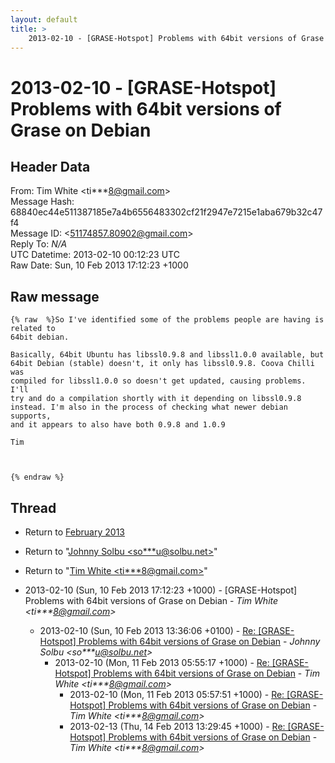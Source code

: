 ```yaml
---
layout: default
title: >
    2013-02-10 - [GRASE-Hotspot] Problems with 64bit versions of Grase on Debian
---
```


# 2013-02-10 - [GRASE-Hotspot] Problems with 64bit versions of Grase on Debian

## Header Data

From: Tim White \<ti***8@gmail.com\><br>
Message Hash: 68840ec44e511387185e7a4b6556483302cf21f2947e7215e1aba679b32c47f4<br>
Message ID: \<51174857.80902@gmail.com\><br>
Reply To: _N/A_<br>
UTC Datetime: 2013-02-10 00:12:23 UTC<br>
Raw Date: Sun, 10 Feb 2013 17:12:23 +1000<br>

## Raw message

```
{% raw  %}So I've identified some of the problems people are having is related to 
64bit debian.

Basically, 64bit Ubuntu has libssl0.9.8 and libssl1.0.0 available, but 
64bit Debian (stable) doesn't, it only has libssl0.9.8. Coova Chilli was 
compiled for libssl1.0.0 so doesn't get updated, causing problems. I'll 
try and do a compilation shortly with it depending on libssl0.9.8 
instead. I'm also in the process of checking what newer debian supports, 
and it appears to also have both 0.9.8 and 1.0.9

Tim



{% endraw %}
```

## Thread

+ Return to [February 2013](/archive/2013/02)

+ Return to "[Johnny Solbu <so***u<span>@</span>solbu.net>](/authors/so___u_at_solbu_net)"
+ Return to "[Tim White <ti***8<span>@</span>gmail.com>](/authors/ti___8_at_gmail_com)"

+ 2013-02-10 (Sun, 10 Feb 2013 17:12:23 +1000) - [GRASE-Hotspot] Problems with 64bit versions of Grase on Debian - _Tim White \<ti***8@gmail.com\>_
  + 2013-02-10 (Sun, 10 Feb 2013 13:36:06 +0100) - [Re: [GRASE-Hotspot] Problems with 64bit versions of Grase on Debian](/archive/2013/02/5eca2de3426c6239ce4817b4553e19cd6b566e62876bdbf6740a9570c7747203) - _Johnny Solbu \<so***u@solbu.net\>_
    + 2013-02-10 (Mon, 11 Feb 2013 05:55:17 +1000) - [Re: [GRASE-Hotspot] Problems with 64bit versions of Grase on Debian](/archive/2013/02/efc67b19b5e2d35be9e75b2d81036fb0b2cca60d020e578d937a5e6d2ded76b3) - _Tim White \<ti***8@gmail.com\>_
      + 2013-02-10 (Mon, 11 Feb 2013 05:57:51 +1000) - [Re: [GRASE-Hotspot] Problems with 64bit versions of Grase on Debian](/archive/2013/02/35250989e95384faa776e34898716148126e8f6e095b037b83ddf34e4c4b4d7e) - _Tim White \<ti***8@gmail.com\>_
      + 2013-02-13 (Thu, 14 Feb 2013 13:29:45 +1000) - [Re: [GRASE-Hotspot] Problems with 64bit versions of Grase on Debian](/archive/2013/02/e6f946b082336b8485efa2b7f780db093557183d34a31055ebdb1134a306d244) - _Tim White \<ti***8@gmail.com\>_

